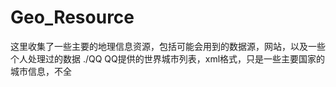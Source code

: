 # Geo_Resource
这里收集了一些主要的地理信息资源，包括可能会用到的数据源，网站，以及一些个人处理过的数据
./QQ QQ提供的世界城市列表，xml格式，只是一些主要国家的城市信息，不全
